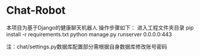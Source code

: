 # Chat-Robot
本项目为基于Django的健康聊天机器人
操作步骤如下：
进入工程文件夹目录
pip install -r requirements.txt
python manage.py runserver 0.0.0.0:443

注：chat/settings.py数据库配置部分需根据自身数据库修改账号密码